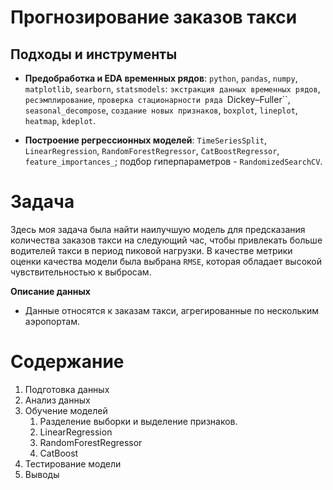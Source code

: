 # Прогнозирование заказов такси


## Подходы и инструменты

* **Предобработка и EDA временных рядов**: `python`, `pandas`, `numpy`, `matplotlib`, `searborn`, `statsmodels`: `экстракция данных временных рядов`, `ресэмплирование`, `проверка стационарности ряда `Dickey–Fuller``, `seasonal_decompose`, `создание новых признаков`, `boxplot`, `lineplot`, `heatmap`, `kdeplot`.

* **Построение регрессионных моделей**: `TimeSeriesSplit`,  `LinearRegression`, `RandomForestRegressor`, `CatBoostRegressor`, `feature_importances_`; подбор гиперпараметров - `RandomizedSearchCV`. 

# Задача
Здесь моя задача была найти наилучшую модель для предсказания количества заказов такси на следующий час, чтобы привлекать больше водителей такси в период пиковой нагрузки.
В качестве метрики оценки качества модели была выбрана `RMSE`, которая обладает высокой чувствительностью к выбросам.

**Описание данных**
* Данные относятся к заказам такси, агрегированные по нескольким аэропортам.

# Содержание
1.  Подготовка данных
2. Анализ данных
3. Обучение моделей
    1. Разделение выборки и выделение признаков.
    3. LinearRegression
    4. RandomForestRegressor
    5. CatBoost
4. Тестирование модели
5. Выводы


